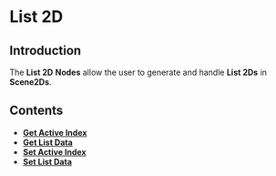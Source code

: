 
# List 2D

## Introduction

The **List 2D** **Nodes** allow the user to generate and handle **List 2Ds** in **Scene2Ds**.

## Contents

* [**Get Active Index**](getactiveindex.md)
* [**Get List Data**](getlistdata.md)
* [**Set Active Index**](setactiveindex.md)
* [**Set List Data**](setlistdata.md)
  
